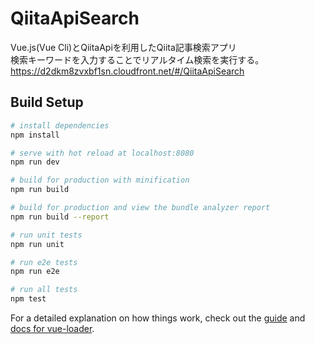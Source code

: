 # QiitaApiSearch
Vue.js(Vue Cli)とQiitaApiを利用したQiita記事検索アプリ  
検索キーワードを入力することでリアルタイム検索を実行する。  
https://d2dkm8zvxbf1sn.cloudfront.net/#/QiitaApiSearch

## Build Setup

``` bash
# install dependencies
npm install

# serve with hot reload at localhost:8080
npm run dev

# build for production with minification
npm run build

# build for production and view the bundle analyzer report
npm run build --report

# run unit tests
npm run unit

# run e2e tests
npm run e2e

# run all tests
npm test
```

For a detailed explanation on how things work, check out the [guide](http://vuejs-templates.github.io/webpack/) and [docs for vue-loader](http://vuejs.github.io/vue-loader).
